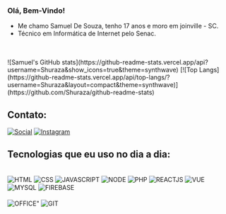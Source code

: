 ### Olá, Bem-Vindo!


- Me chamo Samuel De Souza, tenho 17 anos e moro em joinville - SC. 
- Técnico em Informática de Internet pelo Senac.

<br>
<br>

<div>
![Samuel's GitHub stats](https://github-readme-stats.vercel.app/api?username=Shuraza&show_icons=true&theme=synthwave)
[![Top Langs](https://github-readme-stats.vercel.app/api/top-langs/?username=Shuraza&layout=compact&theme=synthwave)](https://github.com/Shuraza/github-readme-stats)
</div>

## Contato:
[![Social](https://img.shields.io/badge/LinkedIn-0077B5?style=for-the-badge&logo=linkedin&logoColor=white)](https://www.linkedin.com/in/samuel-de-souza-5607a8233/)
[![Instagram](https://img.shields.io/badge/Instagram-E4405F?style=for-the-badge&logo=instagram&logoColor=white)](https://www.instagram.com/samucaelo/)

## Tecnologias que eu uso no dia a dia:

<div><br/>
    <img align="center" alt="HTML" src="https://img.shields.io/badge/HTML5-E34F26?style=for-the-badge&logo=html5&logoColor=white" />
    <img align="center" alt="CSS" src="https://img.shields.io/badge/CSS3-1572B6?style=for-the-badge&logo=css3&logoColor=white" />
    <img align="center" alt="JAVASCRIPT" src="https://img.shields.io/badge/JavaScript-F7DF1E?style=for-the-badge&logo=javascript&logoColor=black" />
    <img align="center" alt="NODE" src="https://img.shields.io/badge/Node.js-43853D?style=for-the-badge&logo=node.js&logoColor=white" />
    <img align="center" alt="PHP" src="https://img.shields.io/badge/PHP-777BB4?style=for-the-badge&logo=php&logoColor=white" />
    <img align="center" alt="REACTJS" src="https://img.shields.io/badge/React_Native-20232A?style=for-the-badge&logo=react&logoColor=61DAFB" />
    <img align="center" alt="VUE" src="https://img.shields.io/badge/Vue.js-35495E?style=for-the-badge&logo=vue.js&logoColor=4FC08D" />
    <img align="center" alt="MYSQL" src="https://img.shields.io/badge/MySQL-00000F?style=for-the-badge&logo=mysql&logoColor=white"/>
    <img align="center" alt="FIREBASE" src="https://img.shields.io/badge/Firebase-F29D0C?style=for-the-badge&logo=firebase&logoColor=white"/>
  </div>
 
 <br>

  <div>
   <img align="center" alt=OFFICE" src="https://img.shields.io/badge/Microsoft_Office-D83B01?style=for-the-badge&logo=microsoft-office&logoColor=white"/>
   <img align="center" alt="GIT" src="https://img.shields.io/badge/Git-E34F26?style=for-the-badge&logo=git&logoColor=white"/>
  </div>


